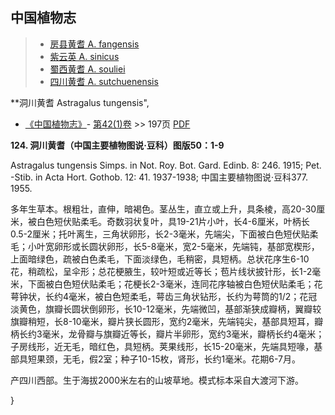 

## 中国植物志

> * [房县黄耆  A.  fangensis](Astragalus-fangensis-房县黄耆.md)
> * [紫云英  A.  sinicus](Astragalus-sinicus-紫云英.md)
> * [蜀西黄耆  A.  souliei](Astragalus-souliei-蜀西黄耆.md)
> * [四川黄耆  A.  sutchuenensis](Astragalus-sutchuenensis-四川黄耆.md)

**洞川黄耆 Astragalus tungensis",

* [《中国植物志》](http://www.iplant.cn/frps)- [第42(1)卷](http://www.iplant.cn/frps/vol/42(1)) >> 197页 [PDF](http://www.iplant.cn/frps/pdf/42(1)/197.pdf)

**124. 洞川黄耆（中国主要植物图说·豆科）图版50：1-9**

Astragalus tungensis Simps. in Not. Roy. Bot. Gard. Edinb. 8: 246. 1915; Pet. -Stib. in Acta Hort. Gothob. 12: 41. 1937-1938; 中国主要植物图说·豆科377. 1955.

多年生草本。根粗壮，直伸，暗褐色。茎丛生，直立或上升，具条棱，高20-30厘米，被白色短伏贴柔毛。奇数羽状复叶，具19-21片小叶，长4-6厘米，叶柄长0.5-2厘米；托叶离生，三角状卵形，长2-3毫米，先端尖，下面被白色短伏贴柔毛；小叶宽卵形或长圆状卵形，长5-8毫米，宽2-5毫米，先端钝，基部宽楔形，上面暗绿色，疏被白色柔毛，下面淡绿色，毛稍密，具短柄。总状花序生6-10花，稍疏松，呈伞形；总花梗腋生，较叶短或近等长；苞片线状披针形，长1-2毫米，下面被白色短伏贴柔毛；花梗长2-3毫米，连同花序轴被白色短伏贴柔毛；花萼钟状，长约4毫米，被白色短柔毛，萼齿三角状钻形，长约为萼筒的1/2；花冠淡黄色，旗瓣长圆状倒卵形，长10-12毫米，先端微凹，基部渐狭成瓣柄，翼瓣较旗瓣稍短，长8-10毫米，瓣片狭长圆形，宽约2毫米，先端钝尖，基部具短耳，瓣柄长约3毫米，龙骨瓣与旗瓣近等长，瓣片半卵形，宽约3毫米，瓣柄长约4毫米；子房线形，近无毛，暗红色，具短柄。荚果线形，长15-20毫米，先端具短喙，基部具短果颈，无毛，假2室；种子10-15枚，肾形，长约1毫米。花期6-7月。

产四川西部。生于海拔2000米左右的山坡草地。模式标本采自大渡河下游。

}
